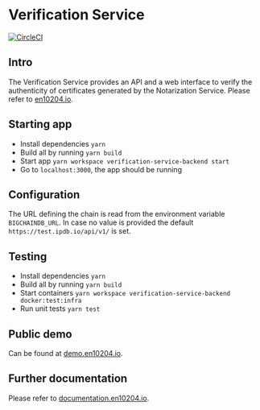 # Verification Service
[![CircleCI](https://circleci.com/gh/steelbutsmart/steelbutsmart-mvp/tree/master.svg?style=svg&circle-token=7257289c6f3dad71f2d42e30c8883ec04fc571fd)](https://circleci.com/gh/steelbutsmart/steelbutsmart-mvp/tree/master)

## Intro
The Verification Service provides an API and a web interface to verify the authenticity of certificates generated by the Notarization Service. Please refer to  [en10204.io](https://en10204.io).

## Starting app
* Install dependencies `yarn`
* Build all by running `yarn build`
* Start app `yarn workspace verification-service-backend start`
* Go to `localhost:3000`, the app should be running

## Configuration
The URL defining the chain is read from the environment variable `BIGCHAINDB_URL`. In case no value is provided the default `https://test.ipdb.io/api/v1/` is set.

## Testing
* Install dependencies `yarn`
* Build all by running `yarn build`
* Start containers `yarn workspace verification-service-backend docker:test:infra`
* Run unit tests `yarn test`

## Public demo
Can be found at [demo.en10204.io](https://demo.en10204.io).

## Further documentation
Please refer to [documentation.en10204.io](https://documentation.en10204.io).


